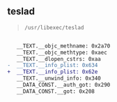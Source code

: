 ## teslad

> `/usr/libexec/teslad`

```diff

   __TEXT.__objc_methname: 0x2a70
   __TEXT.__objc_methtype: 0xaec
   __TEXT.__dlopen_cstrs: 0xaa
-  __TEXT.__info_plist: 0x634
+  __TEXT.__info_plist: 0x62e
   __TEXT.__unwind_info: 0x340
   __DATA_CONST.__auth_got: 0x290
   __DATA_CONST.__got: 0x208

```
